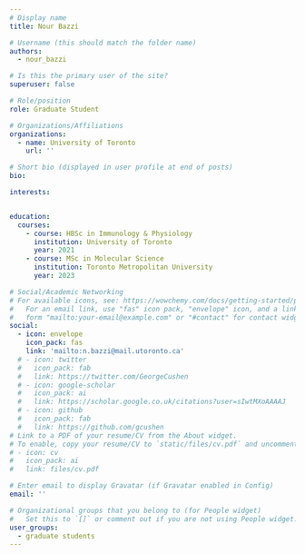 ```yaml
---
# Display name
title: Nour Bazzi

# Username (this should match the folder name)
authors:
  - nour_bazzi

# Is this the primary user of the site?
superuser: false

# Role/position
role: Graduate Student

# Organizations/Affiliations
organizations:
  - name: University of Toronto
    url: ''

# Short bio (displayed in user profile at end of posts)
bio: 

interests:


education:
  courses:
    - course: HBSc in Immunology & Physiology
      institution: University of Toronto
      year: 2021
    - course: MSc in Molecular Science
      institution: Toronto Metropolitan University
      year: 2023

# Social/Academic Networking
# For available icons, see: https://wowchemy.com/docs/getting-started/page-builder/#icons
#   For an email link, use "fas" icon pack, "envelope" icon, and a link in the
#   form "mailto:your-email@example.com" or "#contact" for contact widget.
social:
  - icon: envelope
    icon_pack: fas
    link: 'mailto:n.bazzi@mail.utoronto.ca'
  # - icon: twitter
  #   icon_pack: fab
  #   link: https://twitter.com/GeorgeCushen
  # - icon: google-scholar
  #   icon_pack: ai
  #   link: https://scholar.google.co.uk/citations?user=sIwtMXoAAAAJ
  # - icon: github
  #   icon_pack: fab
  #   link: https://github.com/gcushen
# Link to a PDF of your resume/CV from the About widget.
# To enable, copy your resume/CV to `static/files/cv.pdf` and uncomment the lines below.
# - icon: cv
#   icon_pack: ai
#   link: files/cv.pdf

# Enter email to display Gravatar (if Gravatar enabled in Config)
email: ''

# Organizational groups that you belong to (for People widget)
#   Set this to `[]` or comment out if you are not using People widget.
user_groups:
  - graduate students
---
```



